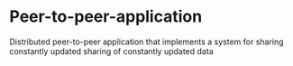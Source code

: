 # Peer-to-peer-application
Distributed peer-to-peer application that implements a system for sharing constantly updated sharing of constantly updated data
